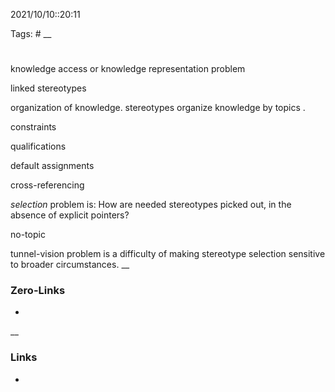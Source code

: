 2021/10/10::20:11

Tags: #
__
# 
knowledge access or knowledge representation problem

linked stereotypes

organization of knowledge. stereotypes organize knowledge by topics .

constraints

qualifications

default assignments

cross-referencing

_selection_ problem is: How are needed stereotypes picked out, in the absence of explicit pointers?

no-topic

tunnel-vision problem is a difficulty of making stereotype selection sensitive to broader circumstances.
__
### Zero-Links
-
__
### Links
-